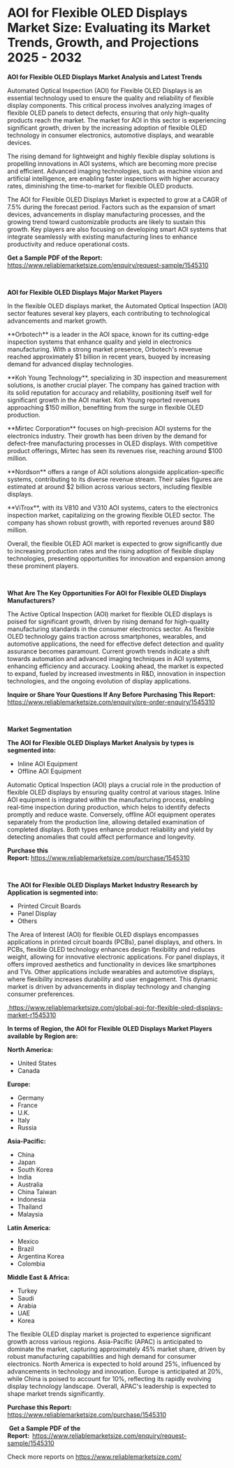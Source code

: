 <p><h1>AOI for Flexible OLED Displays Market Size: Evaluating its Market Trends, Growth, and Projections 2025 - 2032</h1></p><p><strong>AOI for Flexible OLED Displays Market Analysis and Latest Trends</strong></p>
<p><p>Automated Optical Inspection (AOI) for Flexible OLED Displays is an essential technology used to ensure the quality and reliability of flexible display components. This critical process involves analyzing images of flexible OLED panels to detect defects, ensuring that only high-quality products reach the market. The market for AOI in this sector is experiencing significant growth, driven by the increasing adoption of flexible OLED technology in consumer electronics, automotive displays, and wearable devices. </p><p>The rising demand for lightweight and highly flexible display solutions is propelling innovations in AOI systems, which are becoming more precise and efficient. Advanced imaging technologies, such as machine vision and artificial intelligence, are enabling faster inspections with higher accuracy rates, diminishing the time-to-market for flexible OLED products.</p><p>The AOI for Flexible OLED Displays Market is expected to grow at a CAGR of 7.5% during the forecast period. Factors such as the expansion of smart devices, advancements in display manufacturing processes, and the growing trend toward customizable products are likely to sustain this growth. Key players are also focusing on developing smart AOI systems that integrate seamlessly with existing manufacturing lines to enhance productivity and reduce operational costs.</p></p>
<p><strong>Get a Sample PDF of the Report:&nbsp;</strong> <a href="https://www.reliablemarketsize.com/enquiry/request-sample/1545310?utm_campaign=2752&utm_medium=2&utm_source=Github&utm_content=ia&utm_term=27022025&utm_id=aoi-for-flexible-oled-displays">https://www.reliablemarketsize.com/enquiry/request-sample/1545310</a></p>
<p>&nbsp;</p>
<p><strong>AOI for Flexible OLED Displays Major Market Players</strong></p>
<p><p>In the flexible OLED displays market, the Automated Optical Inspection (AOI) sector features several key players, each contributing to technological advancements and market growth. </p><p>**Orbotech** is a leader in the AOI space, known for its cutting-edge inspection systems that enhance quality and yield in electronics manufacturing. With a strong market presence, Orbotech's revenue reached approximately $1 billion in recent years, buoyed by increasing demand for advanced display technologies.</p><p>**Koh Young Technology**, specializing in 3D inspection and measurement solutions, is another crucial player. The company has gained traction with its solid reputation for accuracy and reliability, positioning itself well for significant growth in the AOI market. Koh Young reported revenues approaching $150 million, benefiting from the surge in flexible OLED production.</p><p>**Mirtec Corporation** focuses on high-precision AOI systems for the electronics industry. Their growth has been driven by the demand for defect-free manufacturing processes in OLED displays. With competitive product offerings, Mirtec has seen its revenues rise, reaching around $100 million.</p><p>**Nordson** offers a range of AOI solutions alongside application-specific systems, contributing to its diverse revenue stream. Their sales figures are estimated at around $2 billion across various sectors, including flexible displays.</p><p>**ViTrox**, with its V810 and V310 AOI systems, caters to the electronics inspection market, capitalizing on the growing flexible OLED sector. The company has shown robust growth, with reported revenues around $80 million.</p><p>Overall, the flexible OLED AOI market is expected to grow significantly due to increasing production rates and the rising adoption of flexible display technologies, presenting opportunities for innovation and expansion among these prominent players.</p></p>
<p>&nbsp;</p>
<p><strong>What Are The Key Opportunities For AOI for Flexible OLED Displays Manufacturers?</strong></p>
<p><p>The Active Optical Inspection (AOI) market for flexible OLED displays is poised for significant growth, driven by rising demand for high-quality manufacturing standards in the consumer electronics sector. As flexible OLED technology gains traction across smartphones, wearables, and automotive applications, the need for effective defect detection and quality assurance becomes paramount. Current growth trends indicate a shift towards automation and advanced imaging techniques in AOI systems, enhancing efficiency and accuracy. Looking ahead, the market is expected to expand, fueled by increased investments in R&D, innovation in inspection technologies, and the ongoing evolution of display applications.</p></p>
<p><strong>Inquire or Share Your Questions If Any Before Purchasing This Report:</strong> <a href="https://www.reliablemarketsize.com/enquiry/pre-order-enquiry/1545310?utm_campaign=2752&utm_medium=2&utm_source=Github&utm_content=ia&utm_term=27022025&utm_id=aoi-for-flexible-oled-displays">https://www.reliablemarketsize.com/enquiry/pre-order-enquiry/1545310</a></p>
<p>&nbsp;</p>
<p><strong>Market Segmentation</strong></p>
<p><strong>The AOI for Flexible OLED Displays Market Analysis by types is segmented into:</strong></p>
<p><ul><li>Inline AOI Equipment</li><li>Offline AOI Equipment</li></ul></p>
<p><p>Automatic Optical Inspection (AOI) plays a crucial role in the production of flexible OLED displays by ensuring quality control at various stages. Inline AOI equipment is integrated within the manufacturing process, enabling real-time inspection during production, which helps to identify defects promptly and reduce waste. Conversely, offline AOI equipment operates separately from the production line, allowing detailed examination of completed displays. Both types enhance product reliability and yield by detecting anomalies that could affect performance and longevity.</p></p>
<p><strong>Purchase this Report:&nbsp;</strong><a href="https://www.reliablemarketsize.com/purchase/1545310?utm_campaign=2752&utm_medium=2&utm_source=Github&utm_content=ia&utm_term=27022025&utm_id=aoi-for-flexible-oled-displays">https://www.reliablemarketsize.com/purchase/1545310</a></p>
<p>&nbsp;</p>
<p><strong>The AOI for Flexible OLED Displays Market Industry Research by Application is segmented into:</strong></p>
<p><ul><li>Printed Circuit Boards</li><li>Panel Display</li><li>Others</li></ul></p>
<p><p>The Area of Interest (AOI) for flexible OLED displays encompasses applications in printed circuit boards (PCBs), panel displays, and others. In PCBs, flexible OLED technology enhances design flexibility and reduces weight, allowing for innovative electronic applications. For panel displays, it offers improved aesthetics and functionality in devices like smartphones and TVs. Other applications include wearables and automotive displays, where flexibility increases durability and user engagement. This dynamic market is driven by advancements in display technology and changing consumer preferences.</p></p>
<p><a href="https://www.reliablemarketsize.com/global-aoi-for-flexible-oled-displays-market-r1545310?utm_campaign=2752&utm_medium=2&utm_source=Github&utm_content=ia&utm_term=27022025&utm_id=aoi-for-flexible-oled-displays">&nbsp;https://www.reliablemarketsize.com/global-aoi-for-flexible-oled-displays-market-r1545310</a></p>
<p><strong>In terms of Region, the AOI for Flexible OLED Displays Market Players available by Region are:</strong></p>
<p>
    <p> <strong> North America: </strong>
        <ul>
            <li>United States</li>
            <li>Canada</li>
        </ul>
        </p> 
    <p> <strong> Europe: </strong>
        <ul>
            <li>Germany</li>
            <li>France</li>
            <li>U.K.</li>
            <li>Italy</li>
            <li>Russia</li>
        </ul>
        </p> 
    <p> <strong> Asia-Pacific: </strong>
        <ul>
            <li>China</li>
            <li>Japan</li>
            <li>South Korea</li>
            <li>India</li>
            <li>Australia</li>
            <li>China Taiwan</li>
            <li>Indonesia</li>
            <li>Thailand</li>
            <li>Malaysia</li>
        </ul>
        </p> 
    <p> <strong> Latin America: </strong>
        <ul>
            <li>Mexico</li>
            <li>Brazil</li>
            <li>Argentina Korea</li>
            <li>Colombia</li>
        </ul>
        </p> 
    <p> <strong> Middle East & Africa: </strong>
        <ul>
            <li>Turkey</li>
            <li>Saudi</li>
            <li>Arabia</li>
            <li>UAE</li>
            <li>Korea</li>
        </ul>
    </p>
    </p>
<p><p>The flexible OLED display market is projected to experience significant growth across various regions. Asia-Pacific (APAC) is anticipated to dominate the market, capturing approximately 45% market share, driven by robust manufacturing capabilities and high demand for consumer electronics. North America is expected to hold around 25%, influenced by advancements in technology and innovation. Europe is anticipated at 20%, while China is poised to account for 10%, reflecting its rapidly evolving display technology landscape. Overall, APAC's leadership is expected to shape market trends significantly.</p></p>
<p><strong>Purchase this Report: </strong><a href="https://www.reliablemarketsize.com/purchase/1545310?utm_campaign=2752&utm_medium=2&utm_source=Github&utm_content=ia&utm_term=27022025&utm_id=aoi-for-flexible-oled-displays">https://www.reliablemarketsize.com/purchase/1545310</a></p>
<p>&nbsp;<strong>Get a Sample PDF of the Report:&nbsp;&nbsp;</strong><a href="https://www.reliablemarketsize.com/enquiry/request-sample/1545310?utm_campaign=2752&utm_medium=2&utm_source=Github&utm_content=ia&utm_term=27022025&utm_id=aoi-for-flexible-oled-displays">https://www.reliablemarketsize.com/enquiry/request-sample/1545310</a></p>
<p><strong></strong></p>
<p>Check more reports on <a href="https://www.reliablemarketsize.com/?utm_campaign=2752&utm_medium=2&utm_source=Github&utm_content=ia&utm_term=27022025&utm_id=aoi-for-flexible-oled-displays">https://www.reliablemarketsize.com/</a></p>